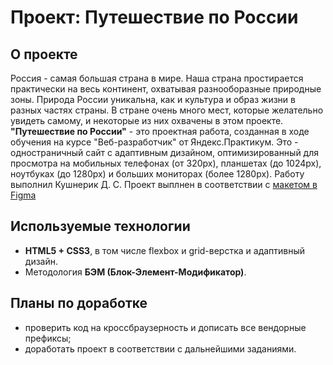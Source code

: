 ﻿# Проект: Путешествие по России
## О проекте
Россия - самая большая страна в мире. Наша страна простирается практически на весь континент, охватывая разнооборазные природные зоны. Природа России уникальна, как и культура и образ жизни в разных частях страны. В стране очень много мест, которые желательно увидеть самому, и некоторые из них охвачены в этом проекте. 
**"Путешествие по России"** - это проектная работа, созданная в ходе обучения на курсе "Веб-разработчик" от Яндекс.Практикум.  Это - одностраничный сайт с адаптивным дизайном, оптимизированный для просмотра на мобильных телефонах (от 320px), планшетах (до 1024px), ноутбуках (до 1280px) и больших мониторах (более 1280px).
Работу выполнил Кушнерик Д. С.
Проект выплнен в соответствии с [макетом в Figma](https://www.figma.com/file/5S2WSbEFL6awjVWJ0NWL8Q/Sprint-3_-Russia-_-desktop-mobile?node-id=28503%3A0)
## Используемые технологии
* **HTML5 + CSS3**, в том числе flexbox и grid-верстка и адаптивный дизайн. 
* Методология **БЭМ (Блок-Элемент-Модификатор)**.
## Планы по доработке
* проверить код на кроссбраузерность и дописать все вендорные префиксы;
* доработать проект в соответствии с дальнейшими заданиями.